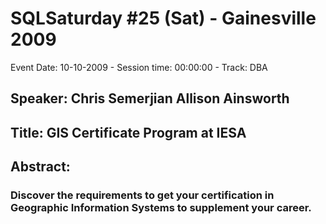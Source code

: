 # SQLSaturday #25 (Sat) - Gainesville 2009
Event Date: 10-10-2009 - Session time: 00:00:00 - Track: DBA
## Speaker: Chris Semerjian  Allison Ainsworth 
## Title: GIS Certificate Program at IESA
## Abstract:
### Discover the requirements to get your certification in Geographic Information Systems to supplement your career.  
